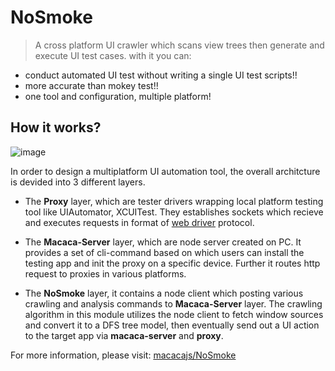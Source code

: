 # NoSmoke

> A cross platform UI crawler which scans view trees then generate and execute UI test cases. with it you can:
- conduct automated UI test without writing a single UI test scripts!!
- more accurate than mokey test!!
- one tool and configuration, multiple platform!

## How it works?

![image](//wx3.sinaimg.cn/large/6d308bd9gy1fkcda5ls5bj20va0cy41b.jpg)

In order to design a multiplatform UI automation tool, the overall architcture is devided into 3 different layers.

- The **Proxy** layer, which are tester drivers wrapping local platform testing tool like UIAutomator, XCUITest. They establishes sockets which recieve and executes requests in format of [web driver](//w3c.github.io/webdriver/webdriver-spec.html) protocol.

- The **Macaca-Server** layer, which are node server created on PC. It provides a set of cli-command based on which users can install the testing app and init the proxy on a specific device. Further it routes http request to proxies in various platforms.

- The **NoSmoke** layer, it contains a node client which posting various crawling and analysis commands to **Macaca-Server** layer. The crawling algorithm in this module utilizes the node client to fetch window sources and convert it to a DFS tree model, then eventually send out a UI action to the target app via **macaca-server** and **proxy**.

For more information, please visit: [macacajs/NoSmoke](//github.com/macacajs/NoSmoke)

